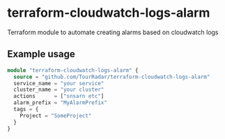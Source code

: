 # terraform-cloudwatch-logs-alarm
Terraform module to automate creating alarms based on cloudwatch logs

## Example usage
```terraform
module "terraform-cloudwatch-logs-alarm" {
  source = "github.com/TourRadar/terraform-cloudwatch-logs-alarm"
  service_name = "your service"
  cluster_name = "your cluster"
  actions      = ["snsarn etc"]
  alarm_prefix = "MyAlarmPrefix"
  tags = {
    Project = "SomeProject"
  }
}
```
